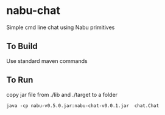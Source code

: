 # nabu-chat

Simple cmd line chat using Nabu primitives

## To Build

Use standard maven commands

## To Run

copy jar file from ./lib and ./target to a folder
```
java -cp nabu-v0.5.0.jar:nabu-chat-v0.0.1.jar  chat.Chat
```

